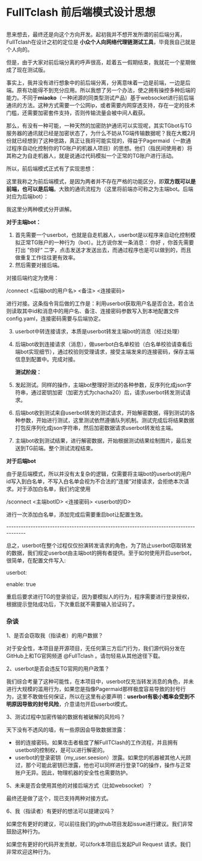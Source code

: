 # FullTclash 前后端模式设计思想

## &#x20;<a href="#fulltclash-qian-hou-duan-mo-shi-she-ji-si-xiang" id="fulltclash-qian-hou-duan-mo-shi-she-ji-si-xiang"></a>

&#x20;   思来想去，最终还是向这个方向开发。起初我并不想开发所谓的前后端分离，FullTclash在设计之初的定位是 **小众个人向网络代理链测试工具**，毕竟我自己就是个人向的。

&#x20;   但是，由于大家对前后端分离的呼声很高，趁着五一假期结束，我就花一个星期做成了现在测试版。

&#x20;   事实上，我并没有进行想象中的前后端分离，分离意味着一边是前端，一边是后端。原有功能得不到充分应用。所以我想了另一个办法，使之拥有操控多种后端的能力。不同于**miaoko**（一种闭源的同类型测试产品）基于websocket进行前后端通讯的方法。这种方式需要一个公网ip，或者需要内网穿透支持，存在一定的技术门槛，还需要加密套件支持，否则传输流量会被中间人截获。

&#x20;   那么，有没有一种可能，一种天然的加密防护通讯可以实现呢，其实TGbot与TG服务器的通讯就已经是加密状态了，为什么不妨从TG端传输数据呢？我在大概2月份就已经想到了这种思路，真正让我将可能实现的，得益于Pagermaid（一款通过程序自动化控制你的TG账户的机器人项目）的思想。他们（指民间使用者）将其称之为自走机器人，就是说通过代码模拟一个正常的TG账户进行活动。

所以，前后端模式正式有了实现思想：

这里我称之为前后端模式，是因为两者并不存在严格的功能区分，即**双方既可以是前端，也可以是后端**。大致的通讯流程为（这里将前端亦可称之为主端bot。后端对应为后端bot）：

我这里分两种模式分开讲解。

**对于主端bot：**

1. 首先需要一个userbot，也就是自走机器人，userbot是以程序来自动化控制模拟正常TG账户的一种行为（bot）。比方说你发一条消息： 你好 ，你首先需要打出 ”你好“ 二字，点击发送才发送出去，而通过程序也是可以做到的，而且做重复工作往往更有效率。
2. 然后需要对接后端。

&#x20;       对接后端约定为使用：

&#x20;        /connect <后端bot的用户名> <备注> <连接密码>

&#x20;       进行对接。这条指令背后做的工作是：利用userbot获取用户名是否合法，若合法则读取其中id和消息中的用户名、备注、连接密码参数写入到本地配置文件config.yaml，连接密码需要与后端协定。

3. userbot中转连接请求，本质是userbot转发主端bot的消息（经过处理）
4.  后端bot收到连接请求（消息），做userbot白名单校验（白名单校验请查看后端bot实现细节），通过校验则受理请求，接受主端发来的连接密码，保存主端信息到配置中。完成对接。

    **测试阶段：**
5. 发起测试。同样的操作，主端bot整理好测试的各种参数，反序列化成json字符串，通过密钥加密（加密方式为chacha20）后，请求userbot转发测试请求。
6. 后端bot收到测试来自userbot转发的测试请求，开始解密数据，得到测试的各种参数，开始进行测试，这里测试依然遵循队列机制。测试完成后将结果数据打包反序列化成json字符串，然后加密数据请求userbot转发给主端。
7. 主端bot收到测试结果，进行解密数据，开始根据测试结果绘制图片，最后发送到TG前端。整个测试流程结束。

**对于后端bot**

由于是后端模式，所以并没有太复杂的逻辑，仅需要将主端bot的userbot的用户id写入到白名单，不写入白名单会视为不合法的”连接“对接请求，会拒绝本次请求。对于添加白名单，我们约定使用

/sconnect <主端botID> <连接密码> \<userbot的ID>

进行一次添加白名单，添加完成后需要重启bot让配置生效。

\--------------------------------------------------------------------------------------

总之，userbot在整个过程仅仅扮演转发请求的角色，为了防止userbot窃取转发的数据，我们规定userbot由主端bot的拥有者提供。至于如何使用开启userbot，很简单，在配置文件写入:

userbot:

&#x20;enable: true

重启后要求进行TG的登录验证，因为要模拟人的行为，程序需要进行登录授权，根据提示登陆成功后，下次重启就不需要输入验证码了。

### 杂谈 <a href="#za-tan" id="za-tan"></a>

1、是否会窃取我（指读者）的用户数据？

对于安全性，本项目是开源项目，无任何第三方后门行为，我们源代码分发在GitHub上和TG官网频道 @FullTclash 。请勿轻易从其他途径下载。

2、userbot是否会违反TG官网的用户政策？

我们综合考量了这种可能性，在本项目中，userbot仅充当转发消息的角色，并未进行大规模的滥用行为，如果您是指像Pagermaid那样极度容易导致的封号行为，这里不敢做任何保证，所以在这里有必要声明：**userbot有极小概率会受到不明原因导致的封号风险**，介意请勿开启userbot模式。

3、测试过程中加密传输的数据有被破解的风险吗？

天下没有不透风的墙，有一些原因会导致数据泄露：

* 弱的连接密码。如果攻击者极度了解FullTClash的工作流程，并且拥有usetbot的控制权，是可以进行解密的。
* userbot的登录密钥（my\_user.seesion）泄露。如果您的机器被其他人光顾过，那个可能此密钥已泄露，他也可以同样进行登录TG的操作，操作与正常账户无异。因此，物理机器的安全性也需要防护。

5、未来是否会使用其他的对接后端方式（比如websocket）？

最终还是做了这个，现已支持两种对接方式。

6、我（指读者）有更好的想法可以提建议吗？

如果您有更好的建议，可以前往我们的github项目发起issue进行建议。我们非常鼓励这种行为。

如果您有更好的代码开发贡献，可以fork本项目后发起Pull Request 请求。我们非常欢迎这种行为。
